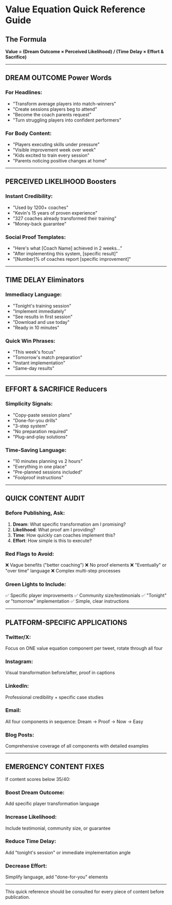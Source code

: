 # Value Equation Quick Reference Guide

## The Formula
**Value = (Dream Outcome × Perceived Likelihood) / (Time Delay × Effort & Sacrifice)**

---

## DREAM OUTCOME Power Words

### For Headlines:
- "Transform average players into match-winners"
- "Create sessions players beg to attend"
- "Become the coach parents request"
- "Turn struggling players into confident performers"

### For Body Content:
- "Players executing skills under pressure"
- "Visible improvement week over week"
- "Kids excited to train every session"
- "Parents noticing positive changes at home"

---

## PERCEIVED LIKELIHOOD Boosters

### Instant Credibility:
- "Used by 1200+ coaches"
- "Kevin's 15 years of proven experience"
- "327 coaches already transformed their training"
- "Money-back guarantee"

### Social Proof Templates:
- "Here's what [Coach Name] achieved in 2 weeks..."
- "After implementing this system, [specific result]"
- "[Number]% of coaches report [specific improvement]"

---

## TIME DELAY Eliminators

### Immediacy Language:
- "Tonight's training session"
- "Implement immediately"
- "See results in first session"
- "Download and use today"
- "Ready in 10 minutes"

### Quick Win Phrases:
- "This week's focus"
- "Tomorrow's match preparation"
- "Instant implementation"
- "Same-day results"

---

## EFFORT & SACRIFICE Reducers

### Simplicity Signals:
- "Copy-paste session plans"
- "Done-for-you drills"
- "3-step system"
- "No preparation required"
- "Plug-and-play solutions"

### Time-Saving Language:
- "10 minutes planning vs 2 hours"
- "Everything in one place"
- "Pre-planned sessions included"
- "Foolproof instructions"

---

## QUICK CONTENT AUDIT

### Before Publishing, Ask:
1. **Dream**: What specific transformation am I promising?
2. **Likelihood**: What proof am I providing?
3. **Time**: How quickly can coaches implement this?
4. **Effort**: How simple is this to execute?

### Red Flags to Avoid:
❌ Vague benefits ("better coaching")
❌ No proof elements
❌ "Eventually" or "over time" language
❌ Complex multi-step processes

### Green Lights to Include:
✅ Specific player improvements
✅ Community size/testimonials
✅ "Tonight" or "tomorrow" implementation
✅ Simple, clear instructions

---

## PLATFORM-SPECIFIC APPLICATIONS

### Twitter/X:
Focus on ONE value equation component per tweet, rotate through all four

### Instagram:
Visual transformation before/after, proof in captions

### LinkedIn:
Professional credibility + specific case studies

### Email:
All four components in sequence: Dream → Proof → Now → Easy

### Blog Posts:
Comprehensive coverage of all components with detailed examples

---

## EMERGENCY CONTENT FIXES

If content scores below 35/40:

### Boost Dream Outcome:
Add specific player transformation language

### Increase Likelihood:
Include testimonial, community size, or guarantee

### Reduce Time Delay:
Add "tonight's session" or immediate implementation angle

### Decrease Effort:
Simplify language, add "done-for-you" elements

---

This quick reference should be consulted for every piece of content before publication.